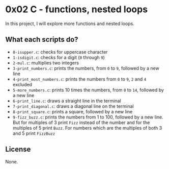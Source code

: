 # 0x02 C - functions, nested loops

In this project, I will explore more functions and nested loops.

## What each scripts do?

* `0-isupper.c`: checks for uppercase character
* `1-isdigit.c`: checks for a digit (`0` through `9`)
* `2-mul.c`: multiplies two integers
* `3-print_numbers.c`: prints the numbers, from `0` to `9`, followed by a new line
* `4-print_most_numbers.c`: prints the numbers from `0` to `9`, `2` and `4` excluded
* `5-more_numbers.c`: prints 10 times the numbers, from `0` to `14`, followed by a new line
* `6-print_line.c`: draws a straight line in the terminal
* `7-print_diagonal.c`: draws a diagonal line on the terminal
* `8-print_square.c`: prints a square, followed by a new line
* `9-fizz_buzz.c`: prints the numbers from 1 to 100, followed by a new line. But for multiples of 3 print `Fizz` instead of the number and for the multiples of 5 print `Buzz`. For numbers which are the multiples of both 3 and 5 print `FizzBuzz`

## License

None.
